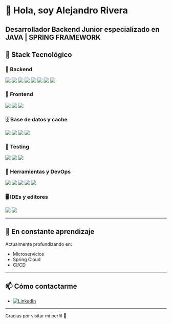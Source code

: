 # 👋 Hola, soy Alejandro Rivera

Desarrollador Backend Junior especializado en  JAVA | SPRING FRAMEWORK
---
## 🚀 Stack Tecnológico

### 🧩 Backend
<img src="https://img.shields.io/badge/Java-ED8B00?style=for-the-badge&logo=java&logoColor=white" />
<img src="https://img.shields.io/badge/Spring_Boot-6DB33F?style=for-the-badge&logo=springboot&logoColor=white" />
<img src="https://img.shields.io/badge/Spring%20Web-6DB33F?style=for-the-badge&logo=spring&logoColor=white" />
<img src="https://img.shields.io/badge/Spring_Data_JPA-6DB33F?style=for-the-badge&logo=spring&logoColor=white" />
<img src="https://img.shields.io/badge/Spring_Security-6DB33F?style=for-the-badge&logo=springsecurity&logoColor=white" />
<img src="https://img.shields.io/badge/JWT-000000?style=for-the-badge&logo=jsonwebtokens&logoColor=white" />

<!-- Spring MVC -->
<img src="https://img.shields.io/badge/Spring%20MVC-6DB33F?style=for-the-badge&logo=spring&logoColor=white" />

<!-- Spring REST -->
<img src="https://img.shields.io/badge/Spring%20REST-6DB33F?style=for-the-badge&logo=spring&logoColor=white" />



### 🎨 Frontend
<img src="https://img.shields.io/badge/HTML5-E34F26?style=for-the-badge&logo=html5&logoColor=white" />
<img src="https://img.shields.io/badge/Bootstrap-563D7C?style=for-the-badge&logo=bootstrap&logoColor=white" />
<img src="https://img.shields.io/badge/Thymeleaf-005F0F?style=for-the-badge&logo=thymeleaf&logoColor=white" />

### 🗄️ Base de datos y cache
<img src="https://img.shields.io/badge/SQL-4479A1?style=for-the-badge&logo=postgresql&logoColor=white" />
<img src="https://img.shields.io/badge/MySQL-005C84?style=for-the-badge&logo=mysql&logoColor=white" />
<img src="https://img.shields.io/badge/Redis-DC382D?style=for-the-badge&logo=redis&logoColor=white" />
<img src="https://img.shields.io/badge/PostgreSQL-316192?style=for-the-badge&logo=postgresql&logoColor=white" />

### 🧪 Testing
<img src="https://img.shields.io/badge/JUnit-5-red?style=for-the-badge&logo=junit&logoColor=white" />
<img src="https://img.shields.io/badge/Mockito-Mock-green?style=for-the-badge" />
<img src="https://img.shields.io/badge/Postman-FF6C37?style=for-the-badge&logo=postman&logoColor=white" />

### 🧰 Herramientas y DevOps
<img src="https://img.shields.io/badge/Ubuntu-E95420?style=for-the-badge&logo=ubuntu&logoColor=white" />
<img src="https://img.shields.io/badge/Git-F05032?style=for-the-badge&logo=git&logoColor=white" />
<img src="https://img.shields.io/badge/GitHub-181717?style=for-the-badge&logo=github&logoColor=white" />
<img src="https://img.shields.io/badge/Swagger-85EA2D?style=for-the-badge&logo=swagger&logoColor=black" />
<img src="https://img.shields.io/badge/Docker-2496ED?style=for-the-badge&logo=docker&logoColor=white" />

### 🖥️ IDEs y editores
<img src="https://img.shields.io/badge/IntelliJ_IDEA-000000?style=for-the-badge&logo=intellijidea&logoColor=white" />
<img src="https://img.shields.io/badge/VS_Code-007ACC?style=for-the-badge&logo=visualstudiocode&logoColor=white" />

---


## 🧠 En constante aprendizaje

Actualmente profundizando en:
- Microservicios
- Spring Cloud
- CI/CD

---

## 📫 Cómo contactarme

- [![LinkedIn](https://img.shields.io/badge/LinkedIn-Connect-blue?logo=linkedin)](https://www.linkedin.com/in/alejandro-rivera-verdayes-443895375/)

---

Gracias por visitar mi perfil 🙌


